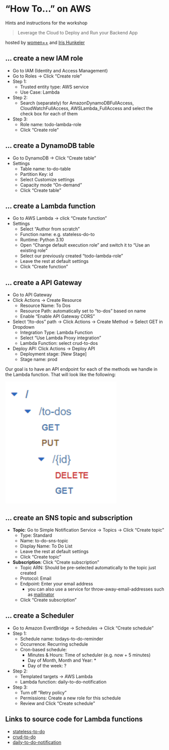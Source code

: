 # “How To…” on AWS

Hints and instructions for the workshop 

> Leverage the Cloud to Deploy and Run your Backend App

hosted by [women++](https://www.womenplusplus.ch/) and [Iris Hunkeler](https://www.linkedin.com/in/iris-hunkeler/)

## … create a new IAM role
* Go to IAM (Identity and Access Management)
* Go to Roles → Click “Create role”
* Step 1:
  * Trusted entity type: AWS service
  * Use Case: Lambda
* Step 2:
  * Search (separately) for AmazonDynamoDBFullAccess, CloudWatchFullAccess, AWSLambda_FullAccess and select the check box for each of them
* Step 3:
  * Role name: todo-lambda-role
  * Click “Create role”


## … create a DynamoDB table
* Go to DynamoDB → Click “Create table”
* Settings
  * Table name: to-do-table
  * Partition Key: id
  * Select Customize settings
  * Capacity mode “On-demand”
  * Click “Create table”


## … create a Lambda function
* Go to AWS Lambda → click “Create function”
* Settings
  * Select “Author from scratch”
  * Function name: e.g. stateless-do-to
  * Runtime: Python 3.10
  * Open “Change default execution role” and switch it to “Use an existing role”
  * Select our previously created “todo-lambda-role”
  * Leave the rest at default settings
  * Click “Create function”

## … create a API Gateway
* Go to API Gateway
* Click Actions → Create Resource
  * Resource Name: To Dos
  * Resource Path: automatically set to “to-dos” based on name
  * Enable “Enable API Gateway CORS”
* Select “/to-dos” path → Click Actions → Create Method → Select GET in Dropdown
  * Integration Type: Lambda Function
  * Select “Use Lambda Proxy integration”
  * Lambda Function: select crud-to-dos
* Deploy API: Click Actions → Deploy API
  * Deployment stage: [New Stage]
  * Stage name: prod

Our goal is to have an API endpoint for each of the methods we handle in the Lambda function. That will look like the following:

![structure](api-gateway-structure.png)

## … create an SNS topic and subscription
* **Topic**: Go to Simple Notification Service → Topics → Click “Create topic”
  * Type: Standard
  * Name: to-do-sns-topic
  * Display Name: To Do List
  * Leave the rest at default settings
  * Click “Create topic”
* **Subscription**: Click “Create subscription”
  * Topic ARN: Should be pre-selected automatically to the topic just created
  * Protocol: Email
  * Endpoint: Enter your email address
    * you can also use a service for throw-away-email-addresses such as [mailinator](https://www.mailinator.com/)
  * Click “Create subscription”

## … create a Scheduler
* Go to Amazon EventBridge → Schedules → Click “Create schedule”
* Step 1:
  * Schedule name: todays-to-do-reminder
  * Occurrence: Recurring schedule
  * Cron-based schedule: 
    * Minutes & Hours: Time of scheduler (e.g. now + 5 minutes)
    * Day of Month, Month and Year: *
    * Day of the week: ?
* Step 2:
  * Templated targets → AWS Lambda
  * Lambda function: daily-to-do-notification
* Step 3:
  * Turn off “Retry policy”
  * Permissions: Create a new role for this schedule
  * Review and Click “Create schedule”

## Links to source code for Lambda functions
* [stateless-to-do](../lambda_functions/stateless_to_do/app.py)
* [crud-to-do](../lambda_functions/crud_to_do/app.py)
* [daily-to-do-notification](../lambda_functions/daily_to_do_notification/app.py)



